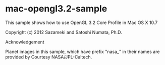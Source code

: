 mac-opengl3.2-sample
====================

This sample shows how to use OpenGL 3.2 Core Profile in Mac OS X 10.7

Copyright (c) 2012 Sazameki and Satoshi Numata, Ph.D.


Acknowledgement

Planet images in this sample, which have prefix "nasa_" in their names are provided by Courtesy NASA/JPL-Caltech.

